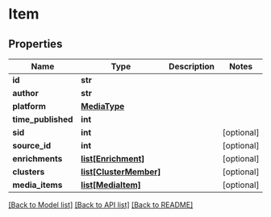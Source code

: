 # Item

## Properties
Name | Type | Description | Notes
------------ | ------------- | ------------- | -------------
**id** | **str** |  | 
**author** | **str** |  | 
**platform** | [**MediaType**](MediaType.md) |  | 
**time_published** | **int** |  | 
**sid** | **int** |  | [optional] 
**source_id** | **int** |  | [optional] 
**enrichments** | [**list[Enrichment]**](Enrichment.md) |  | [optional] 
**clusters** | [**list[ClusterMember]**](ClusterMember.md) |  | [optional] 
**media_items** | [**list[MediaItem]**](MediaItem.md) |  | [optional] 

[[Back to Model list]](../README.md#documentation-for-models) [[Back to API list]](../README.md#documentation-for-api-endpoints) [[Back to README]](../README.md)

